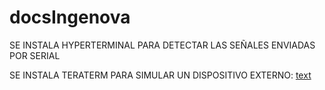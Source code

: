 # docsIngenova
SE INSTALA HYPERTERMINAL PARA DETECTAR LAS SEÑALES ENVIADAS POR SERIAL

SE INSTALA TERATERM PARA SIMULAR UN DISPOSITIVO EXTERNO: [text](../README.md)
